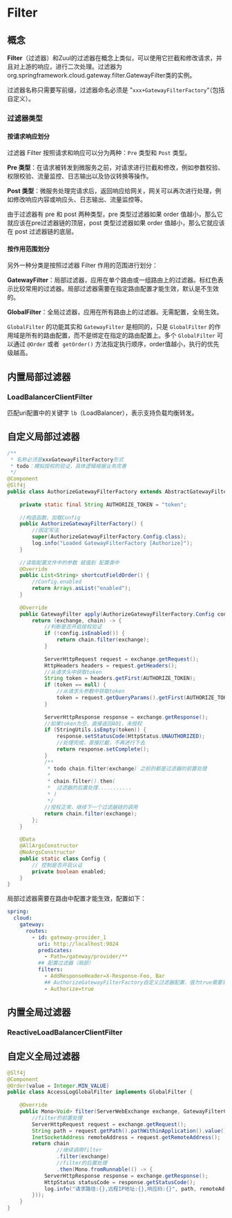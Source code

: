 # Filter

## 概念

**Filter**（过滤器）和Zuul的过滤器在概念上类似，可以使用它拦截和修改请求，并且对上游的响应，进行二次处理。过滤器为org.springframework.cloud.gateway.filter.GatewayFilter类的实例。

过滤器名称只需要写前缀，过滤器命名必须是 "`xxx+GatewayFilterFactory`“（包括自定义）。



### 过滤器类型

#### 按请求响应划分

过滤器 Filter 按照请求和响应可以分为两种：`Pre` 类型和 `Post` 类型。

**Pre 类型**：在请求被转发到微服务之前，对请求进行拦截和修改，例如参数校验、权限校验、流量监控、日志输出以及协议转换等操作。

**Post 类型**：微服务处理完请求后，返回响应给网关，网关可以再次进行处理，例如修改响应内容或响应头、日志输出、流量监控等。

由于过滤器有 pre 和 post 两种类型，pre 类型过滤器如果 order 值越小，那么它就应该在pre过滤器链的顶层，post 类型过滤器如果 order 值越小，那么它就应该在 post 过滤器链的底层。



#### 按作用范围划分

另外一种分类是按照过滤器 Filter 作用的范围进行划分：

**GatewayFilter**：局部过滤器，应用在单个路由或一组路由上的过滤器。标红色表示比较常用的过滤器。局部过滤器需要在指定路由配置才能生效，默认是不生效的。

**GlobalFilter**：全局过滤器，应用在所有路由上的过滤器。无需配置，全局生效。



`GlobalFilter` 的功能其实和 `GatewayFilter` 是相同的，只是 `GlobalFilter` 的作用域是所有的路由配置，而不是绑定在指定的路由配置上。多个 `GlobalFilter` 可以通过 `@Order` 或者` getOrder()` 方法指定执行顺序，order值越小，执行的优先级越高。



## 内置局部过滤器

### LoadBalancerClientFilter

匹配uri配置中的关键字 `lb`（LoadBalancer），表示支持负载均衡转发。



## 自定义局部过滤器

```java
/**
 * 名称必须是xxxGatewayFilterFactory形式
 * todo：模拟授权的验证，具体逻辑根据业务完善
 */
@Component
@Slf4j
public class AuthorizeGatewayFilterFactory extends AbstractGatewayFilterFactory<AuthorizeGatewayFilterFactory.Config> {
 
    private static final String AUTHORIZE_TOKEN = "token";
 
    //构造函数，加载Config
    public AuthorizeGatewayFilterFactory() {
        //固定写法
        super(AuthorizeGatewayFilterFactory.Config.class);
        log.info("Loaded GatewayFilterFactory [Authorize]");
    }
 
    //读取配置文件中的参数 赋值到 配置类中
    @Override
    public List<String> shortcutFieldOrder() {
        //Config.enabled
        return Arrays.asList("enabled");
    }
 
    @Override
    public GatewayFilter apply(AuthorizeGatewayFilterFactory.Config config) {
        return (exchange, chain) -> {
            //判断是否开启授权验证
            if (!config.isEnabled()) {
                return chain.filter(exchange);
            }
 
            ServerHttpRequest request = exchange.getRequest();
            HttpHeaders headers = request.getHeaders();
            //从请求头中获取token
            String token = headers.getFirst(AUTHORIZE_TOKEN);
            if (token == null) {
                //从请求头参数中获取token
                token = request.getQueryParams().getFirst(AUTHORIZE_TOKEN);
            }
 
            ServerHttpResponse response = exchange.getResponse();
            //如果token为空，直接返回401，未授权
            if (StringUtils.isEmpty(token)) {
                response.setStatusCode(HttpStatus.UNAUTHORIZED);
                //处理完成，直接拦截，不再进行下去
                return response.setComplete();
            }
            /**
             * todo chain.filter(exchange) 之前的都是过滤器的前置处理
             *
             * chain.filter().then(
             *  过滤器的后置处理...........
             * )
             */
            //授权正常，继续下一个过滤器链的调用
            return chain.filter(exchange);
        };
    }
 
    @Data
    @AllArgsConstructor
    @NoArgsConstructor
    public static class Config {
        // 控制是否开启认证
        private boolean enabled;
    }
}
```



局部过滤器需要在路由中配置才能生效，配置如下：

```yaml
spring:
  cloud:
    gateway:
      routes:
        - id: gateway-provider_1
          uri: http://localhost:9024
          predicates:
            - Path=/gateway/provider/**
          ## 配置过滤器（局部）
          filters:
            - AddResponseHeader=X-Response-Foo, Bar
            ## AuthorizeGatewayFilterFactory自定义过滤器配置，值为true需要验证授权，false不需要
            - Authorize=true
```



## 内置全局过滤器

### ReactiveLoadBalancerClientFilter



## 自定义全局过滤器

```java
@Slf4j
@Component
@Order(value = Integer.MIN_VALUE)
public class AccessLogGlobalFilter implements GlobalFilter {
 
    @Override
    public Mono<Void> filter(ServerWebExchange exchange, GatewayFilterChain chain) {
        //filter的前置处理
        ServerHttpRequest request = exchange.getRequest();
        String path = request.getPath().pathWithinApplication().value();
        InetSocketAddress remoteAddress = request.getRemoteAddress();
        return chain
                //继续调用filter
                .filter(exchange)
                //filter的后置处理
                .then(Mono.fromRunnable(() -> {
            ServerHttpResponse response = exchange.getResponse();
            HttpStatus statusCode = response.getStatusCode();
            log.info("请求路径:{},远程IP地址:{},响应码:{}", path, remoteAddress, statusCode);
        }));
    }
}
```
